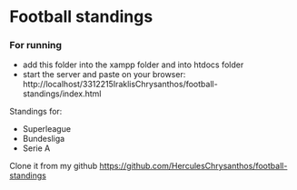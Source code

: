 # Football standings

### For running

- add this folder into the xampp folder and into htdocs folder
- start the server and paste on your browser: http://localhost/3312215IraklisChrysanthos/football-standings/index.html

Standings for:

- Superleague
- Bundesliga
- Serie A

Clone it from my github https://github.com/HerculesChrysanthos/football-standings
